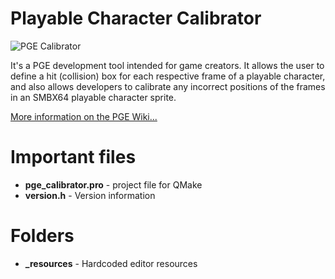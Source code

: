 # Playable Character Calibrator

![PGE Calibrator](https://github.com/WohlSoft/PGE-Project/blob/master/PlayableCalibrator/_resourses/icon/calibrator_256.png)

It's a PGE development tool intended for game creators. It allows the user to define a hit (collision) box for each respective frame of a playable character, and also allows developers to calibrate any incorrect positions of the frames in an SMBX64 playable character sprite. 

[More information on the PGE Wiki...](http://wohlsoft.ru/pgewiki/Playable_character_Calibrator)

# Important files

* **pge_calibrator.pro** - project file for QMake
* **version.h** - Version information

# Folders

* **_resources** - Hardcoded editor resources
